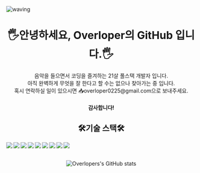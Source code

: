 ![waving](https://capsule-render.vercel.app/api?type=waving&height=180&text=Welcome!&fontAlign=80&fontAlignY=40&color=gradient&customColorList=0,2,2,5,30)
<div align="center">
<h1>🖐️안녕하세요, Overloper의 GitHub 입니다.🖐️</h1>
음악을 들으면서 코딩을 즐겨하는 21살 풀스택 개발자 입니다.<br>
아직 완벽하게 무엇을 잘 한다고 할 수는 없으나 찾아가는 중 입니다.<br>
혹시 연락하실 일이 있으시면 📥overloper0225@gmail.com으로 보내주세요.
<h4>감사합니다!</h4>
<h2>🛠️기술 스택🛠️</h2>

<div align="center">
<img align="left" src="https://img.shields.io/badge/HTML5-E34F26?style=flat-square&logo=HTML5&logoColor=white"> 
<img align="left" src="https://img.shields.io/badge/SASS-CD679A?style=flat-square&logo=SASS&logoColor=white"/>
<img align="left" src="https://img.shields.io/badge/REACT-03A9F4?style=flat-square&logo=REACT&logoColor=white"/>
<img align="left" src="https://img.shields.io/badge/EXPRESS-4A9542?style=flat-square&logo=EXPRESS&logoColor=white"/>
<img align="left" src="https://img.shields.io/badge/JavaScript-F7DF1E?style=flat-square&logo=JavaScript&logoColor=white"/>
<img align="left"  src="https://img.shields.io/badge/jQuery-0769AD?style=flat-square&logo=jQuery&logoColor=white"/>
<img align="left" src="https://img.shields.io/badge/Python-0273b7?style=flat-square&logo=Python&logoColor=white"/>
<img align="left" src="https://img.shields.io/badge/MariaDB-003545?style=flat-square&logo=MariaDB&logoColor=white"/>
<img align="left" src="https://img.shields.io/badge/RDS-FF9800?style=flat-square&logo=AMAZON-AWS&logoColor=white"/>
</div>

<br>
<br>

![Overlopers's GitHub stats](https://github-readme-stats.vercel.app/api?username=kimseonghyoek&show_icons=true)

</div>
